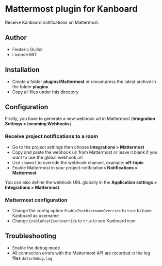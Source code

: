 Mattermost plugin for Kanboard
==============================

Receive Kanboard notifications on Mattermost.

Author
------

- Frederic Guillot
- License MIT

Installation
------------

- Create a folder **plugins/Mattermost** or uncompress the latest archive in the folder **plugins**
- Copy all files under this directory

Configuration
-------------

Firstly, you have to generate a new webhook url in Mattermost (**Integration Settings > Incoming Webhooks**).

### Receive project notifications to a room

- Go to the project settings then choose **Integrations > Mattermost**
- Copy and paste the webhook url from Mattermost or leave it blank if you want to use the global webhook url
- Use `channel` to override the webhook channel, example: **off-topic**
- Enable Mattermost in your project notifications **Notifications > Mattermost**

You can also define the webhook URL globally in the **Application settings > Integrations > Mattermost**.

### Mattermost configuration

- Change the config option `EnablePostUsernameOverride` to `true` to have Kanboard as username
- Change `EnablePostIconOverride` to `true` to see Kanboard icon

## Troubleshooting

- Enable the debug mode
- All connection errors with the Mattermost API are recorded in the log files `data/debug.log`
